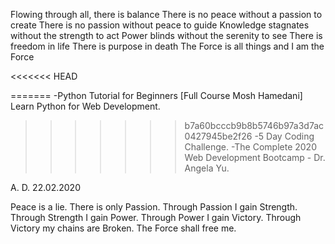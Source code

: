 Flowing through all, there is balance
There is no peace without a passion to create
There is no passion without peace to guide
Knowledge stagnates without the strength to act
Power blinds without the serenity to see
There is freedom in life
There is purpose in death
The Force is all things and I am the Force

<<<<<<< HEAD

=======
-Python Tutorial for Beginners [Full Course Mosh Hamedani] Learn Python for Web Development.
>>>>>>> b7a60bcccb9b8b5746b97a3d7ac0427945be2f26
-5 Day Coding Challenge.
-The Complete 2020 Web Development Bootcamp - Dr. Angela Yu.

A. D. 22.02.2020

Peace is a lie. There is only Passion.
Through Passion I gain Strength.
Through Strength I gain Power.
Through Power I gain Victory.
Through Victory my chains are Broken.
The Force shall free me.